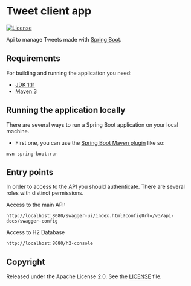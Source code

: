 # Tweet client app

[![License](http://img.shields.io/:license-apache-blue.svg)](http://www.apache.org/licenses/LICENSE-2.0.html)

Api to manage Tweets made with [Spring Boot](http://projects.spring.io/spring-boot/).

## Requirements

For building and running the application you need:

- [JDK 1.11](https://www.oracle.com/java/technologies/javase-jdk11-downloads.html)
- [Maven 3](https://maven.apache.org)

## Running the application locally

There are several ways to run a Spring Boot application on your local machine. 

* First one, you can use the [Spring Boot Maven plugin](https://docs.spring.io/spring-boot/docs/current/reference/html/build-tool-plugins-maven-plugin.html) like so:

```shell
mvn spring-boot:run
```


## Entry points

In order to access to the API you should authenticate. 
There are several roles with distinct permissions.

Access to the main API:

```shell
http://localhost:8080/swagger-ui/index.html?configUrl=/v3/api-docs/swagger-config
```

Access to H2 Database
```shell
http://localhost:8080/h2-console
```


## Copyright

Released under the Apache License 2.0. See the [LICENSE](https://github.com/codecentric/springboot-sample-app/blob/master/LICENSE) file.
